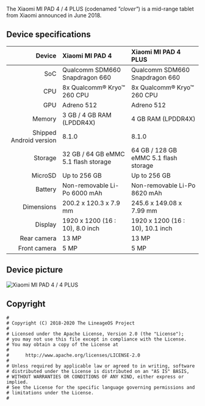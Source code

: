The Xiaomi MI PAD 4 / 4 PLUS (codenamed _"clover"_) is a mid-range tablet from Xiaomi announced in June 2018.


## Device specifications

| Device                  | Xiaomi MI PAD 4                      | Xiaomi MI PAD 4 PLUS                  |
| ----------------------: | :----------------------------------- | :------------------------------------ |
| SoC                     | Qualcomm SDM660 Snapdragon 660       | Qualcomm SDM660 Snapdragon 660        |
| CPU                     | 8x Qualcomm® Kryo™ 260 CPU           | 8x Qualcomm® Kryo™ 260 CPU            |
| GPU                     | Adreno 512                           | Adreno 512                            |
| Memory                  | 3 GB / 4 GB RAM (LPDDR4X)            | 4 GB RAM (LPDDR4X)                    |
| Shipped Android version | 8.1.0                                | 8.1.0                                 |
| Storage                 | 32 GB / 64 GB eMMC 5.1 flash storage | 64 GB / 128 GB eMMC 5.1 flash storage |
| MicroSD                 | Up to 256 GB                         | Up to 256 GB                          |
| Battery                 | Non-removable Li-Po 6000 mAh         | Non-removable Li-Po 8620 mAh          |
| Dimensions              | 200.2 x 120.3 x 7.9 mm               | 245.6 x 149.08 x 7.99 mm              |
| Display                 | 1920 x 1200 (16 : 10), 8.0 inch      | 1920 x 1200 (16 : 10), 10.1 inch      |
| Rear camera             | 13 MP                                | 13 MP                                 |
| Front camera            | 5 MP                                 | 5 MP                                  |


## Device picture

![Xiaomi MI PAD 4 / 4 PLUS](http://i8.mifile.cn/a1/pms_1529843020.73617168!560x560.jpg)


## Copyright

```
#
# Copyright (C) 2018-2020 The LineageOS Project
#
# Licensed under the Apache License, Version 2.0 (the "License");
# you may not use this file except in compliance with the License.
# You may obtain a copy of the License at
#
#      http://www.apache.org/licenses/LICENSE-2.0
#
# Unless required by applicable law or agreed to in writing, software
# distributed under the License is distributed on an "AS IS" BASIS,
# WITHOUT WARRANTIES OR CONDITIONS OF ANY KIND, either express or implied.
# See the License for the specific language governing permissions and
# limitations under the License.
#
